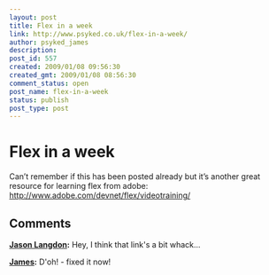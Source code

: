 ```yaml
---
layout: post
title: Flex in a week
link: http://www.psyked.co.uk/flex-in-a-week/
author: psyked_james
description: 
post_id: 557
created: 2009/01/08 09:56:30
created_gmt: 2009/01/08 08:56:30
comment_status: open
post_name: flex-in-a-week
status: publish
post_type: post
---
```


# Flex in a week

Can’t remember if this has been posted already but it’s another great resource for learning flex from adobe: <http://www.adobe.com/devnet/flex/videotraining/>

## Comments

**[Jason Langdon](#505 "2009-01-08 13:46:27"):** Hey, I think that link's a bit whack...

**[James](#506 "2009-01-08 17:17:56"):** D'oh! - fixed it now!


